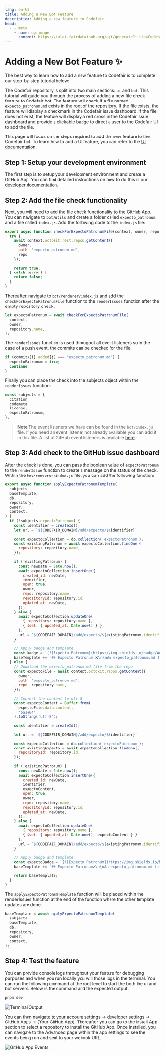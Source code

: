 ```yaml
---
lang: en-US
title: Adding a New Bot Feature
description: Adding a new feature to Codefair
head:
  - - meta
    - name: og:image
      content: https://kalai.fairdataihub.org/api/generate?title=Codefair%20Documentation&description=Running%20the%20GitHub%20Repository&app=codefair&org=fairdataihub
---
```


# Adding a New Bot Feature :sparkles:

The best way to learn how to add a new feature to Codefair is to complete our step-by-step tutorial below:

The Codefair repository is split into two main sections: `ui` and `bot`. This tutorial will guide you through the process of adding a new file check feature to Codefair bot. The feature will check if a file named `expecto_patronum.md` exists in the root of the repository. If the file exists, the feature will display a checkmark in the Codefair issue dashboard. If the file does not exist, the feature will display a red cross in the Codefair issue dashboard and provide a clickable badge to direct a user to the Codefair UI to add the file.

This page will focus on the steps required to add the new feature to the Codefair bot. To learn how to add a UI feature, you can refer to the [UI documentation](./ui.md).

## **Step 1**: Setup your development environment

The first step is to setup your development environment and create a GitHub App. You can find detailed instructions on how to do this in our [developer documentation](./running-locally.md).

## **Step 2**: Add the file check functionality

Next, you will need to add the file check functionality to the GitHub App. You can navigate to `bot/utils` and create a folder called `expecto_patronum` and a file called `index.js`. Add the following code to the `index.js` file:

```javascript
export async function checkForExpectoPatronumFile(context, owner, repo) {
  try {
    await context.octokit.rest.repos.getContent({
      owner,
      path: 'expecto_patronum.md',
      repo,
    });

    return true;
  } catch (error) {
    return false;
  }
}
```

Thereafter, navigate to `bot/renderer/index.js` and add the `checkForExpectoPatronumFile` function to the `renderIssues` function after the empty repository check:

```javascript
let expectoPatronum = await checkForExpectoPatronumFile(
  context,
  owner,
  repository.name,
);
```

The `renderIssues` function is used througout all event listeners so in the case of a push event, the commits can be checked for the file.

```javascript
if (commits[i].added[j] === "expecto_patronum.md") {
  expectoPatronum = true;
  continue;
}
```

Finally you can place the check into the subjects object within the `renderIssues` function:

```javascript
const subjects = {
  citation,
  codemeta,
  license,
  expectoPatronum,
};
```

> **Note**
> The event listeners we have can be found in the `bot/index.js` file. If you need an event listener not already available you can add it in this file. A list of GitHub event listeners is available [here](https://docs.github.com/en/webhooks/webhook-events-and-payloads).

## **Step 3**: Add check to the GitHub issue dashboard

After the check is done, you can pass the boolean value of `expectoPatronum` to the `renderIssue` function to create a message on the status of the check. Within the `bot/renderer/index.js` file, you can add the following function:

```javascript
export async function applyExpectoPatronumTemplate(
  subjects,
  baseTemplate,
  db,
  repository,
  owner,
  context,
) {
  if (!subjects.expectoPatronum) {
    const identifier = createId();
    let url = `${CODEFAIR_DOMAIN}/add/expecto/${identifier}`;

    const expectoCollection = db.collection('expectoPatronum');
    const existingPatronum = await expectoCollection.findOne({
      repository: repository.name,
    });

    if (!existingPatronum) {
      const newDate = Date.now();
      await expectoCollection.insertOne({
        created_id: newDate,
        identifier,
        open: true,
        owner,
        repo: repository.name,
        repositoryId: repository.id,
        updated_at: newDate,
      });
    } else {
      await expectoCollection.updateOne(
        { repository: repository.name },
        { $set: { updated_at: Date.now() } },
      );
      url = `${CODEFAIR_DOMAIN}/add/expecto/${existingPatronum.identifier}`;
    }

    // Apply badge and template
    const badge = `[![Expecto Patronum](https://img.shields.io/badge/Add_Patronum-dc2626.svg)](${url})`;
    baseTemplate += `## Expecto Patronum ❌\n\nAn expecto_patronum.md file was expected. Please visit the click on the badge below to add it.\n\n${expectoBadge}`;
  } else {
    // Download the expecto_patronum.md file from the repo
    const expectoFile = await context.octokit.repos.getContent({
      owner,
      path: 'expecto_patronum.md',
      repo: repository.name,
    });

    // Convert the content to utf-8
    const expectoContent = Buffer.from(
      expectoFile.data.content,
      'base64',
    ).toString('utf-8');

    const identifier = createId();

    let url = `${CODEFAIR_DOMAIN}/add/expecto/${identifier}`;

    const expectoCollection = db.collection('expectoPatronum');
    const existingExpecto = await expectoCollection.findOne({
      repositoryId: repository.id,
    });

    if (!existingPatronum) {
      const newDate = Date.now();
      await expectoCollection.insertOne({
        created_id: newDate,
        identifier,
        expectoContent,
        open: true,
        owner,
        repo: repository.name,
        repositoryId: repository.id,
        updated_at: newDate,
      });
    } else {
      await expectoCollection.updateOne(
        { repository: repository.name },
        { $set: { updated_at: Date.now(), expectoContent } },
      );
      url = `${CODEFAIR_DOMAIN}/add/expecto/${existingPatronum.identifier}`;
    }

    // Apply badge and template
    const expectoBadge = `[![Expecto Patronum](https://img.shields.io/badge/Edit_Expecto_Patronum-0ea5e9.svg)](${url})`;
    baseTemplate += `## Expecto Patronum✔️\n\nAn expecto_patronum.md file was found.\n\n${expectoBadge}`;

    return baseTemplate;
  }
}
```

The `applyExpectoPatronumTemplate` function will be placed within the renderIssues function at the end of the function where the other template updates are done.

```javascript
baseTemplate = await applyExpectoPatronumTemplate(
  subjects,
  baseTemplate,
  db,
  repository,
  owner,
  context,
);
```

## **Step 4**: Test the feature

You can provide console logs throughout your feature for debugging purposes and when you run locally you will those logs in the terminal. You can run the following command at the root level to start the both the ui and bot servers. Below is the command and the expected output:

```bash
pnpm dev
```

![Terminal Output](/terminal-output.png)

You can then navigate to your account settings -> developer settings -> GitHub Apps -> (Your GitHub App). Thereafter you can go to the Install App section to select a repository to install the GitHub App. Once installed, you can navigate to the Advanced page within the app settings to see the events being run and sent to your webook URL.

![GitHub App Events](/deliveries-page.png)
